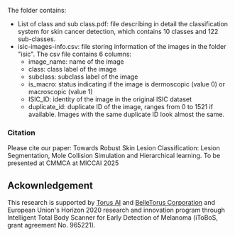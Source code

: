 
The folder contains:
- List of class and sub class.pdf: file describing in detail the classification system for skin cancer detection,
    which contains 10 classes and 122 sub-classes.
- isic-images-info.csv: file storing information of the images in the folder "isic". The csv file contains 6 columns:
    - image_name: name of the image
    - class: class label of the image
    - subclass: subclass label of the image
    - is_macro: status indicating if the image is dermoscopic (value 0) or macroscopic (value 1)
    - ISIC_ID: identity of the image in the original ISIC dataset
    - duplicate_id: duplicate ID of the image, ranges from 0 to 1521 if available.
        Images with the same duplicate ID look almost the same.

### Citation

Please cite our paper: 
Towards Robust Skin Lesion Classification: Lesion Segmentation, Mole Collision Simulation and Hierarchical learning.
To be presented at CMMCA at MICCAI 2025

## Ackownledgement
This research is supported by [Torus AI](https://torus.ai) and [BelleTorus Corporation](https://belle.ai) and European Union's Horizon 2020 research and innovation program through Intelligent Total Body Scanner for Early Detection of Melanoma (iToBoS, grant agreement No. 965221).
